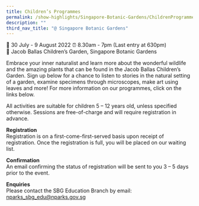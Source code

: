 ```yaml
---
title: Children’s Programmes
permalink: /show-highlights/Singapore-Botanic-Gardens/ChildrenProgramme
description: ""
third_nav_title: "@ Singapore Botanic Gardens"
---
```

📆 30 July - 9 August 2022
⏰ 8.30am - 7pm (Last entry at 630pm)  
📍 Jacob Ballas Children’s Garden, Singapore Botanic Gardens

Embrace your inner naturalist and learn more about the wonderful wildlife and the amazing plants that can be found in the Jacob Ballas Children’s Garden. Sign up below for a chance to listen to stories in the natural setting of a garden, examine specimens through microscopes, make art using leaves and more! For more information on our programmes, click on the links below.  

All activities are suitable for children 5 – 12 years old, unless specified otherwise. Sessions are free-of-charge and will require registration in advance. 


**Registration**<br>
Registration is on a first-come-first-served basis upon receipt of registration. Once the registration is full, you will be placed on our waiting list.

**Confirmation**<br>
An email confirming the status of registration will be sent to you 3 – 5 days prior to the event. 

**Enquiries**<br>
Please contact the SBG Education Branch by email: nparks_sbg_edu@nparks.gov.sg